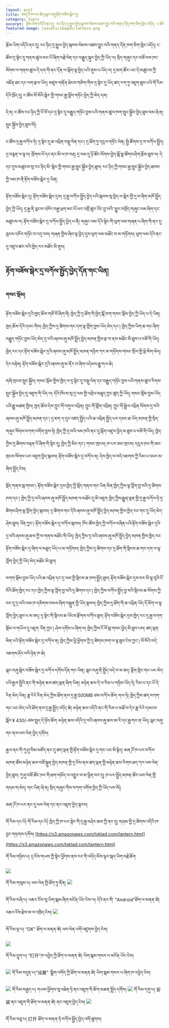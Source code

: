 ```yaml
---
layout: post
title: ཨན་ཌོ་ཁ་པར་ཆེད་ལྒང་བཞུ་རྟོག་བཟོས་སྒེར་དྲ།
category: tools
excerpt: རྩོམ་ཡིག་འདིའི་ནང་དུ། རང་ཉིད་དྲ་མྱུལ་བྱེད་སྐབས་སེམས་འཚབ་བྱུང་བའི་གནད་དོན་ཁག་ཅིག་གླེང་འདོད། ང་ཚོས་དྲ་སྟེང་དུ་གནས་ཚུལ་མང་པོ་ཞིག་བརྗེ་ལེན་དང་བརྒྱུད་སྐུར་བྱེད་ཀྱི་ཡོད་ལ།
featured-image: /assets/images/lantern.png
---
```


རྩོམ་ཡིག་འདིའི་ནང་དུ། རང་ཉིད་དྲ་མྱུལ་བྱེད་སྐབས་སེམས་འཚབ་བྱུང་བའི་གནད་དོན་ཁག་ཅིག་གླེང་འདོད། ང་ཚོས་དྲ་སྟེང་དུ་གནས་ཚུལ་མང་པོ་ཞིག་བརྗེ་ལེན་དང་བརྒྱུད་སྐུར་བྱེད་ཀྱི་ཡོད་ལ། སྲིད་གཞུང་དང་བཟོ་ལས་ཁང་སོགས་ལ་གནས་ཚུལ་དེ་དག་གི་ནང་དོན་ལ་ལྐོག་ལྟ་བྱེད་པའི་ནུས་པ་ཡོད་ལ། དྲ་ཇག་ཚོར་ཡང་དེ་མཚུངས་ཀྱི་འཇོན་ཐང་དང་ལག་རྩལ་ཡོད།  མཛུབ་གནོན་ཐེངས་གཅིག་གིས་དྲ་སྟེང་དུ་ཡོད་ཚད་རག་ཏུ་འཇུག་ཐུབ་པའི་གོ་རིམ་དེའི་ཁྲོད་དུ། ང་ཚོས་སོ་སོའི་སྒེར་གྱི་གསང་རྒྱ་བློས་གཏོང་བྱེད་ཀྱི་མེད་དམ། 

དེ་ན། ང་ཚོས་རང་ཉིད་ཀྱི་ངོ་བོ་དང་དྲ་སྟེང་དུ་བརྒྱུད་གཏོང་བྱས་པའི་གནས་ཚུལ་ཁག་སྲུང་སྐྱོབ་བྱེད་ཐུབ་བམ་ཞེ་ན། སྲུང་སྐྱོབ་བྱེད་ཐུབ་བོ།།

ང་ཚོས་དྲ་རྒྱ་བཀོལ་ཏེ། དྲ་སྟེང་དུ་ཆ་འཕྲིན་བསྡུ་ལེན་དང་། དྲ་ཐོག་ཏུ་དངུལ་གཏོང་ལེན། སྤྱི་ཚོགས་དྲ་བ་བཀོལ་སྤྱོད། དྲ་བརྙན་ལ་ལྟ་བ། གྲོགས་པོ་དང་ནང་མི་ལ་ཁ་བརྡ། དྲ་ལམ་དུ་ཉོ་ཚོང་སོགས་བྱེད་སྒོ་སྣ་ཚོགས་ཤིག་རྩོམ་ཐུབ་ལ། དེ་དང་དུས་མཚུངས་སུ་རང་ཉིད་མི་་སྒེར་གྱི་གསང་རྒྱ་སྲུང་སྐྱོབ་བྱེད་ཐུབ། 
རང་ཉིད་ཀྱི་གསང་རྒྱ་སྲུང་སྐྱོབ་བྱེད་ཐབས་ཀྱི་ལམ་ཁ་ནི་རྟོག་བཟོས་སྒེར་དྲ་ཡིན།

རྟོག་བཟོས་སྒེར་དྲ།
རྟོག་བཟོས་སྒེར་དྲས། དྲ་རྒྱ་བཀོལ་སྤྱོད་བྱེད་པའི་སྐབས་སུ་ཁྱེད་ལ་སྒེར་གྱི་དྲ་བ་ཞིག་མཁོ་སྤྲོད་བྱེད་ཀྱི་ཡོད། 
དྲ་རྒྱ་ནི་རླངས་འཁོར་བརྒྱ་ཕྲག་མང་པོ་ཕར་འགྲོ་ཚུར་འོང་བྱ་སའི་་མྱུར་བགྲོད་གཞུང་ལམ་ཞིག་དང་མཚུངས་ལ། རྟོག་བཟོས་སྒེར་དྲ་བཀོལ་སྤྱོད་བྱེད་པ་ནི། གཞུང་ལམ་དེའི་སྟེང་གི་ཕུག་ལམ་གཞན་པ་ཞིག་གི་ནང་དུ་རླངས་འཁོར་གཏོང་བ་འདྲ་བས། གཞན་གྱིས་ཞིབ་ལྟ་བྱེད་དུས་ཕུག་ལམ་མཐོང་བ་མ་གཏོགས། ཕུག་ལམ་དེའི་ནང་དུ་འཛུལ་ཚར་བའི་ཁྱེད་རང་མཐོང་མི་ནུས།  


## རྟོག་བཟོས་སྒེར་དྲ་བཀོལ་སྤྱོད་བྱེད་དོན་གང་ཡིན།


### གསང་སྡོམ། 

རྟོག་བཟོས་སྒེར་དྲའི་ཁྱད་ཆོས་གཙོ་བོ་ཞིག་ནི། ཁྱེད་ཀྱི་དྲ་ཐོག་གི་བྱེད་སྒོ་ཁག་གསང་སྡོམ་བྱེད་ཀྱི་ཡོད་པ་དེ་ཡིན། ཁྱད་ཆོས་དེའི་དབང་གིས། ཁྱེད་ཀྱིས་དྲ་ཚིགས་གང་དག་ལྟ་ཀློག་བྱས་ཡོད་མེད་དང་། ཁྱེད་ཀྱིས་ཡིག་ཆ་གང་ཞིག་བརྒྱུད་གཏོང་བྱས་ཡོད་མེད་དྲ་བའི་ཞབས་ཞུ་མཁོ་སྤྲོད་བྱེད་མཁན་གྱིས་རྩ་བ་ནས་མཐོང་མི་ཐུབ་པ་བཟོ་གི་ཡོད། ཁྱེད་རང་དང་རྟོག་བཟོས་སྒེར་དྲའི་ཞབས་ཞུ་མཁོ་སྤྲོད་མཁན་གཉིས་ཀར་མ་གཏོགས་གསང་གྲོལ་གྱི་ལྡེ་མིག་མེད། དེར་བརྟེན། རྟོག་བཟོས་སྒེར་དྲའི་ཞབས་ཞུ་མ་ནོར་བ་ཞིག་འདེམས་རྒྱུ་གལ་ཆེ། 

གཞི་གྲངས་སྲུང་སྐྱོབ། 
གསང་སྡོམ་གྱིས་ཁྱེད་ལ་དྲ་སྟེང་དུ་བསྡུ་ལེན་དང་བརྒྱུད་གཏོང་བྱས་པའི་གནས་ཚུལ་རིགས་སྲུང་སྐྱོབ་བྱེད་དུ་འཇུག་གི་ཡོད་ལ། དེའི་ཁོངས་སུ་དྲ་ལམ་གྱི་འབྲེལ་མཐུད་ཀྱང་ཚུད་ཀྱི་ཡོད། གསང་སྡོམ་བྱས་ཡོད་པའི་རྒྱུ་མཚན་གྱིས། ཁྱད་ཆོས་དེས་ཀྲུང་གོ་འགུལ་འཕྲིན། ཀྲུང་གོ་གློག་འཕྲིན། ཀྲུང་གོ་སྦྲེལ་འཕྲིན་སོགས་དྲ་བའི་ཞབས་ཞུ་མཁོ་སྤྲོད་མཁན་དང་། དྲ་ཇག  ད་དུང་འཛད་སྤྱོད་པའི་ཆ་འཕྲིན་སྤྱོད་པར་དབང་ཆ་ཡོད་མཁན་གྱི་སྲིད་གཞུང་སོགས་བཀག་འགོག་བྱས་ཏེ། ཁྱེད་ཀྱི་དྲ་བའི་ལམ་ཁའི་ནང་དུ་ལྐོག་འཛུལ་བྱེད་མ་ཐུབ་པ་བཟོ་གི་ཡོད། 
ཁྱེད་ཀྱིས་དྲ་ཚིགས་བརྟན་པོ་ཞིག་གི་སྟེང་དུ། ཁྱེད་ཀྱི་མིང་དང་། གསང་གྲངས། ཁ་པར་ཨང་གྲངས། དངུལ་ཁང་གི་ཨང་གྲངས་སོགས་ཡར་འཇུག་བྱེད་སྐབས། རྟོག་བཟོས་སྒེར་དྲ་བཀོལ་ན། དེས་ཁྱེད་ལ་བདེ་འཇགས་ཀྱི་རིམ་པ་འཕར་མ་ཞིག་སྤྲོད་ངེས།

སྡོད་གནས་སྦ་གསང་།
རྟོག་བཟོས་སྒེར་དྲས་ཁྱེད་ཀྱི་སྡོད་གནས་གང་ཡིན་མིན་ཁྱེད་ཀྱིས་ལྟ་ཀློག་བྱ་སའི་དྲ་ཚིགས་ཁག་དང་། ཁྱེད་ཀྱི་དྲ་བའི་ཞབས་ཞུ་མཁོ་སྤྲོད་མཁན་ལ་མཐོང་དུ་མི་འཇུག ཁྱེད་ཀྱིས་རྒྱུན་ལྡན་གྱི་དྲ་རྒྱ་བཀོལ་ཏེ་དྲ་ཚིགས་ཤིག་ལྟ་ཀློག་བྱེད་སྐབས། དྲ་ཚིགས་གང་དེའི་ཞབས་ཞུ་མཁོ་སྤྲོད་བྱེད་མཁན་གྱིས་ཁྱེད་རང་གང་དུ་ཡོད་མེད་ཤེས་ཐུབ། འོན་ཀྱང་། རྟོག་བཟོས་སྒེར་དྲ་བཀོལ་སྐབས། ཁོང་ཚོས་ཁྱེད་ཀྱི་བཀོལ་བཞིན་པའི་རྟོག་བཟོས་སྒེར་དྲའི་དྲ་བའི་ཞབས་ཞུ་ཆས་ཀྱི་ས་གནས་མཐོང་གི་ཡོད། 
ཁྱེད་ཀྱིས་དྲ་བའི་ཞབས་ཞུ་མཁོ་སྤྲོད་བྱེད་མཁན་གྱིས་ཁྱེད་རང་རྟོག་བཟོས་སྒེར་དྲ་ཞིག་ལ་མཐུད་ཡོད་པ་མ་གཏོགས། ཁྱེད་ཀྱིས་དྲ་ཚིགས་དང་དྲ་ཐོག་གི་སྡིངས་ཆ་གང་དག་ལ་ལྟ་ཀློག་བྱེད་ཀྱི་ཡོད་མེད་མཐོང་མི་ཐུབ། 


བཀག་སྡོམ་བྱས་ཡོད་པའི་ཆ་འཕྲིན་དང་དྲ་ལམ་གྱི་སྡིངས་ཆ་ཁག་སྤྱོད་ཐུབ།
རྟོག་བཟོས་སྒེར་དྲས་བར་མི་ལྟ་བུའི་ངོ་བོའི་ཐོག་ཁྱེད་རང་དང་ཁྱེད་ཀྱིས་ལྟ་ཀློག་བྱ་སའི་དྲ་ཚིགས་དང་། ཁྱེད་ཀྱིས་བཀོལ་སྤྱོད་བྱ་སའི་སྡིངས་ཆ་སོགས་ཀྱི་བར་དུ་དྲ་བའི་ལམ་ཁ་དམིགས་བསལ་ཞིག་བསྐྲུན་གྱི་ཡོད་སྟབས། ཁྱེད་ཀྱིས་དྲ་ཐོག་གི་ཆ་འཕྲིན་ཡོད་དོ་ཅོག་ལ་ལྟ་ཀློག་བྱེད་ཐུབ་པ་མ་ཟད། དྲ་སྟེང་གི་སྡིངས་ཆ་ཡོངས་རྫོགས་བཀོལ་ཐུབ། རྟོག་བཟོས་སྒེར་དྲས་ཁྱེད་རང་དྲ་རྒྱ་བཀག་སྡོམ་ལ་གཡོལ་དུ་འཇུག  འོན་ཀྱང་། ཤེས་དགོས་པ་ཞིག་ལ། ཁྱེད་ཀྱིས་ངོ་བོ་སྦ་གསང་བྱེད་མི་ཐུབ་པས། ཚད་ལྡན་མིན་པའི་རྟོག་བཟོས་སྒེར་དྲ་བཀོལ་ན། ཁྱེད་ཀྱིས་ཕྱི་ཕྱོགས་ཀྱི་དྲ་ཚིགས་ཁག་ལ་ལྟ་ཐུབ་ངེས་ཀྱང་། སོ་སོའི་བདེ་འཇགས་ཤོར་བའི་ཉེན་ཁ་ཆེ། 


ལྒང་བཞུ་སྒེར་བཟོས་སྒེར་དྲ་བཀོལ་དགོས་དོན་གང་ཡིན།
ལྒང་བཞུ་ནི་སྤྱོད་བདེ་བ་མ་ཟད། རྙོག་གླེང་གང་ཡང་མེད་པའི་རྒྱལ་སྤྱིའི་ནང་གི་མཉེན་ཆས་ཚད་ལྡན་ཞིག་ཡིན། མཉེན་ཆས་དེ་ལ་རིམ་པ་གཉིས་ཡོད་དེ། རིམ་པ་དང་པོ་དེ་རིན་མེད་ཡིན། ཟླ་རེརེ་རིན་མེད་ཀྱིས་ཐོག་ནས་དྲ་རྒྱ་500MB ཙམ་བཀོལ་ཆོག  གལ་ཏེ། ཁྱེད་ཀྱིས་ཚད་བཀག་གང་ཡང་མེད་པའི་ཐོག་ནས་དྲ་རྒྱ་སྤྱོད་འདོད་ཚེ། མཉེན་ཆས་འདིའི་ནང་གི་རིམ་པ་མཐོ་བ་དེར་ཟླ་རེརེ་དམངས་སྒོར་¥ 430/-ཙམ་སྤྲད་དེ་ཉོས་ཆོག   མཉེན་ཆས་འདིའི་དྲ་བའི་ཞབས་ཞུ་ཆས་ཨ་རི་དང་རྒྱ་གར་ན་ཡོད།
ལྒང་བཞུ་གང་ནས་ཕབ་ལེན་བྱེད་དགོས། 

རྒྱལ་ནང་གི་ཀུ་ཤུ་བིམ་མཛོད་ནང་དུ་ཚད་ལྡན་གྱི་རྟོག་བཟོས་སྒེར་དྲ་གང་ཡང་མི་རྙེད། ཨན་ཌོ་ཁ་པར་བཀོལ་མཁན་ཚོས་མཉེན་ཆས་བཟོ་སྐྲུན་བྱེད་མཁན་གྱི་དྲ་ངོས་ནས་ཚད་ལྡན་གྱི་མཉེན་ཆས་རིགས་ཐད་ཀར་ཕབ་ལེན་བྱེད་ཐུབ། ཀུ་ཤུ་བཟོ་ཚོང་ཁང་གི་ཐག་གཅོད་ལ་འགྱུར་བ་མ་ཕྱིན་བར་དུ། ཁ་པར་སྤྱོད་མཁན་ཚོར་ཕབ་ལེན་གྱི་གདམ་ག་མེད། གང་ཡིན་ཞེ་ན། སྲིད་གཞུང་གིས་བཀག་འགོག་བྱེད་ཀྱི་ཡོད་པས་སོ།།

ཨན་ཌོ་ཁ་པར་ནང་དུ་ཕབ་ལེན་དང་ནང་འཇུག་བྱེད་སྟངས། 

གོ་རིམ་དང་པོ། གོ་རིམ་དང་པོ། ཁྱེད་ཀྱི་ཁ་པར་སྟེང་གི་དྲ་རྒྱ་བཤེར་ཆས་ཀྱི་ནང་དུ། གཤམ་གྱི་དྲ་ཚིགས་འདིའི་ཁ་བྱང་གཏགས་དགོས།
[https://s3.amazonaws.com/loklad.com/lantern.html](https://s3.amazonaws.com/loklad.com/lantern.html)  

གོ་རིམ་གཉིས་པ། དྲ་ངོས་གཡས་ཀྱི་སྟེང་ཕྱོགས་ནས་རང་གི་འདོད་མོས་ལྟར་སྐད་ཡིག་བརྗེ་ཆོག

![](/assets/images/lantern-3.jpg)

གོ་རིམ་གསུམ་པ། ཕབ་ལེན་གྱི་ཐོག་ཏུ་ནོན།
![](/assets/images/lantern-4.jpg)

གོ་རིམ་བཞི་པ། འཆར་ངོས་སུ་ཡིག་སྒམ་ཞིག་མངོན་ཡོང་ངེས་ལ། དེའི་ནང་གི་ “Android”ཐོག་ལ་མནན་ཚེ། འཆར་ངོས་རྗེས་མ་ལ་འཁྲིད་ངེས། 
![](/assets/images/lantern-5.jpg)

གོ་རིམ་ལྔ་པ། “OK” ཐོག་ལ་མནན་ཚེ། ཕབ་ལེན་འགོ་འཛུགས་བྱེད་ངེས།

![](/assets/images/lantern-6.jpg)

གོ་རིམ་དྲུག་པ། “打开”ཁ་འབྱེད་ཀྱི་ཐོག་ལ་མནན་ཚེ། ཡིག་སྒམ་གསར་པ་མངོན་ཡོང་ངེས།

![](/assets/images/lantern-7.jpg)
གོ་རིམ་བདུན་པ།“设置” ་སྒྲིག་འགོད་ཀྱི་ཐོག་ལ་མནན་ཚེ། ཡིག་སྒམ་གསར་པ་ཞིག་ཁ་འབྱེད་ངེས། 

![](/assets/images/lantern-8.jpg)
གོ་རིམ་བརྒྱད་པ། གཡས་ཕྱོགས་སུ་འཐེན་ཏེ་ནང་འཇུག་གི་ཆོག་མཆན་སྤྲོད་དགོས། 
![](/assets/images/lantern-9.jpg)
གོ་རིམ་དགུ་པ། 安装་ནང་འཇུག་གི་ཐོག་ལ་མནན་ཚེ། ནང་འཇུག་བྱེད་ངེས། 
![](/assets/images/lantern-10.jpg)

གོ་རིམ་བཅུ་པ།  打开 ཐོག་ལ་མནན་ཏེ་བཀོལ་སྤྱོད་བྱེད་འགོ་ཚུགས། 
